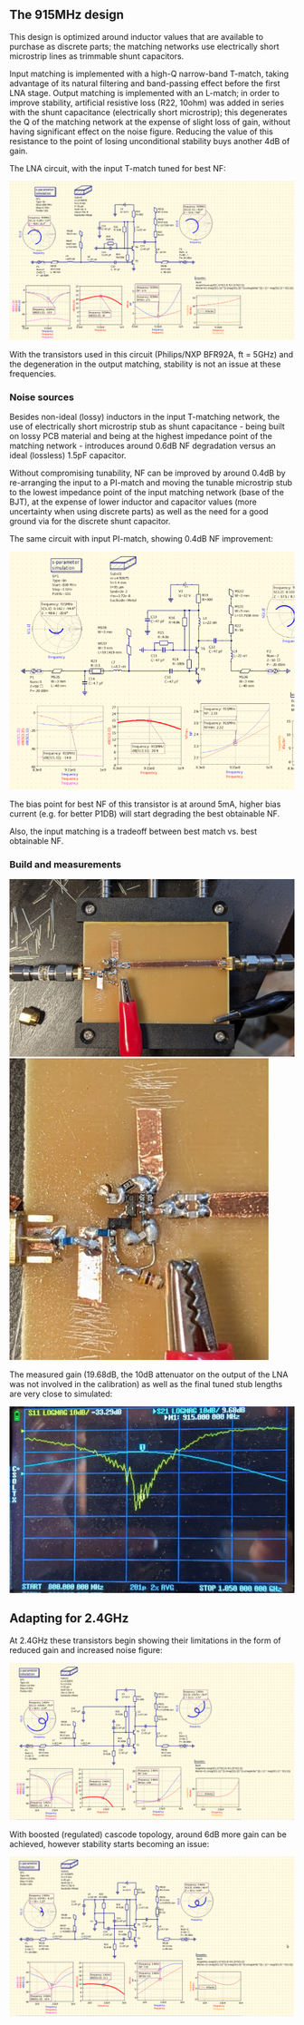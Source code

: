 ## The 915MHz design

This design is optimized around inductor values that are available to purchase as discrete parts; the matching networks use electrically short microstrip lines as trimmable shunt capacitors.

Input matching is implemented with a high-Q narrow-band T-match, taking advantage of its natural filtering and band-passing effect before the first LNA stage. Output matching is implemented with an L-match; in order to improve stability, artificial resistive loss (R22, 10ohm) was added in series with the shunt capacitance (electrically short microstrip); this degenerates the Q of the matching network at the expense of slight loss of gain, without having significant effect on the noise figure. Reducing the value of this resistance to the point of losing unconditional stability buys another 4dB of gain.

The LNA circuit, with the input T-match tuned for best NF:

![cascode_schem](cascode_schem.png)

With the transistors used in this circuit (Philips/NXP BFR92A, ft = 5GHz) and the degeneration in the output matching, stability is not an issue at these frequencies.

### Noise sources

Besides non-ideal (lossy) inductors in the input T-matching network, the use of electrically short microstrip stub as shunt capacitance - being built on lossy PCB material and being at the highest impedance point of the matching network - introduces around 0.6dB NF degradation versus an ideal (lossless) 1.5pF capacitor.

Without compromising tunability, NF can be improved by around 0.4dB by re-arranging the input to a PI-match and moving the tunable microstrip stub to the lowest impedance point of the input matching network (base of the BJT), at the expense of lower inductor and capacitor values (more uncertainty when using discrete parts) as well as the need for a good ground via for the discrete shunt capacitor.

The same circuit with input PI-match, showing 0.4dB NF improvement:

![pi-match](pi-match.png)  

The bias point for best NF of this transistor is at around 5mA, higher bias current (e.g. for better P1DB) will start degrading the best obtainable NF. 

Also, the input matching is a tradeoff between best match vs. best obtainable NF.

### Build and measurements

![lnapcb](lnapcb.jpg)
![lnacloseup](lnacloseup.jpg)

The measured gain (19.68dB, the 10dB attenuator on the output of the LNA was not involved in the calibration) as well as the final tuned stub lengths are very close to simulated:

![vnameas](vnameas.jpg)

## Adapting for 2.4GHz

At 2.4GHz these transistors begin showing their limitations in the form of reduced gain and increased noise figure:

![lna2g4](lna2g4.png)

With boosted (regulated) cascode topology, around 6dB more gain can be achieved, however stability starts becoming an issue:

![boosted](boosted.png)

